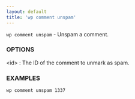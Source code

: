 ```yaml
---
layout: default
title: 'wp comment unspam'
---
```


`wp comment unspam` - Unspam a comment.

### OPTIONS

&lt;id&gt;
: The ID of the comment to unmark as spam.

### EXAMPLES

    wp comment unspam 1337

